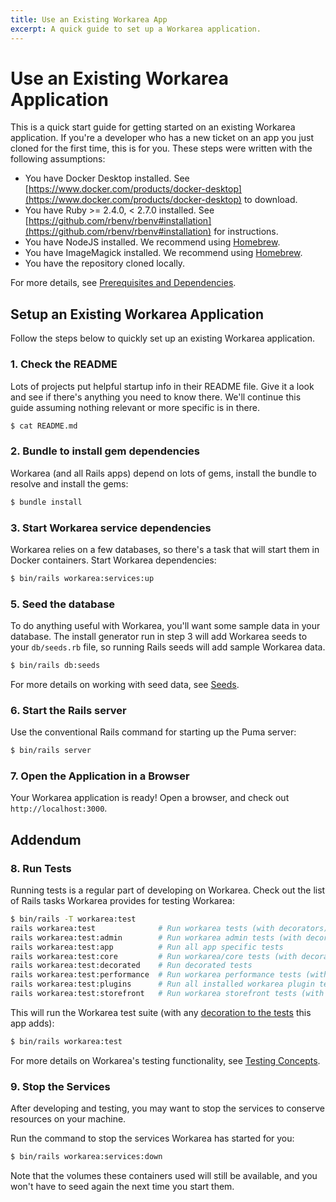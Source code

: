 ```yaml
---
title: Use an Existing Workarea App
excerpt: A quick guide to set up a Workarea application.
---
```


# Use an Existing Workarea Application

This is a quick start guide for getting started on an existing Workarea application. If you're a developer who has a new ticket on an app you just cloned for the first time, this is for you. These steps were written with the following assumptions:

* You have Docker Desktop installed. See [https://www.docker.com/products/docker-desktop](https://www.docker.com/products/docker-desktop) to download.
* You have Ruby >= 2.4.0, < 2.7.0 installed. See [https://github.com/rbenv/rbenv#installation](https://github.com/rbenv/rbenv#installation) for instructions.
* You have NodeJS installed. We recommend using [Homebrew](https://brew.sh).
* You have ImageMagick installed. We recommend using [Homebrew](https://brew.sh).
* You have the repository cloned locally.

For more details, see [Prerequisites and Dependencies](/articles/prerequisites-and-dependencies.html).

## Setup an Existing Workarea Application

Follow the steps below to quickly set up an existing Workarea application.

### 1. Check the README

Lots of projects put helpful startup info in their README file. Give it a look and see if there's anything you need to know there. We'll continue this guide assuming nothing relevant or more specific is in there.

```bash
$ cat README.md
```

### 2. Bundle to install gem dependencies

Workarea (and all Rails apps) depend on lots of gems, install the bundle to resolve and install the gems:

```bash
$ bundle install
```

### 3. Start Workarea service dependencies

Workarea relies on a few databases, so there's a task that will start them in Docker containers.
Start Workarea dependencies:

```bash
$ bin/rails workarea:services:up
```

### 5. Seed the database

To do anything useful with Workarea, you'll want some sample data in your database.
The install generator run in step 3 will add Workarea seeds to your `db/seeds.rb` file,
so running Rails seeds will add sample Workarea data.

```bash
$ bin/rails db:seeds
```

For more details on working with seed data, see [Seeds](/articles/seeds.html).

### 6. Start the Rails server

Use the conventional Rails command for starting up the Puma server:

```bash
$ bin/rails server
```

### 7. Open the Application in a Browser

Your Workarea application is ready! Open a browser, and check out `http://localhost:3000`.


## Addendum

### 8. Run Tests

Running tests is a regular part of developing on Workarea. Check out the list of Rails tasks Workarea provides for testing Workarea:

```bash
$ bin/rails -T workarea:test
rails workarea:test              # Run workarea tests (with decorators)
rails workarea:test:admin        # Run workarea admin tests (with decorators)
rails workarea:test:app          # Run all app specific tests
rails workarea:test:core         # Run workarea/core tests (with decorators)
rails workarea:test:decorated    # Run decorated tests
rails workarea:test:performance  # Run workarea performance tests (with decorators)
rails workarea:test:plugins      # Run all installed workarea plugin tests (with decorators)
rails workarea:test:storefront   # Run workarea storefront tests (with decorators)
```

This will run the Workarea test suite (with any [decoration to the tests](/articles/decoration.html) this app adds):

```bash
$ bin/rails workarea:test
```

For more details on Workarea's testing functionality, see [Testing Concepts](/articles/testing-concepts.html).

### 9. Stop the Services

After developing and testing, you may want to stop the services to conserve resources on your machine.

Run the command to stop the services Workarea has started for you:

```bash
$ bin/rails workarea:services:down
```

Note that the volumes these containers used will still be available, and you won't have to seed again the next time you start them.

